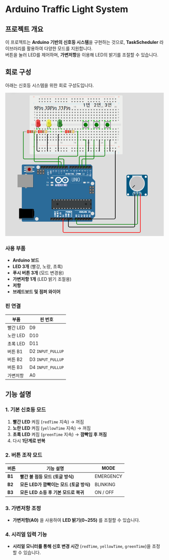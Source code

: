 # Arduino Traffic Light System

## 프로젝트 개요
이 프로젝트는 **Arduino 기반의 신호등 시스템**을 구현하는 것으로, **TaskScheduler** 라이브러리를 활용하여 다양한 모드를 지원합니다.  
버튼을 눌러 LED를 제어하며, **가변저항**을 이용해 LED의 밝기를 조절할 수 있습니다.

## 회로 구성
아래는 신호등 시스템을 위한 회로 구성도입니다.

![alt text](image-1.png)

### 사용 부품
- **Arduino 보드**
- **LED 3개** (빨강, 노랑, 초록)
- **푸시 버튼 3개** (모드 변경용)
- **가변저항 1개** (LED 밝기 조절용)
- **저항**
- **브레드보드 및 점퍼 와이어**

### 핀 연결

| 부품       | 핀 번호 |
|------------|--------|
| 빨간 LED   | D9     |
| 노란 LED   | D10    |
| 초록 LED   | D11    |
| 버튼 B1    | D2 `INPUT_PULLUP`    |
| 버튼 B2    | D3 `INPUT_PULLUP`    |
| 버튼 B3    | D4 `INPUT_PULLUP`    |
| 가변저항   | A0     |

## 기능 설명

### 1. 기본 신호등 모드
1. **빨간 LED** 켜짐 (`redTime` 지속) → 꺼짐  
2. **노란 LED** 켜짐 (`yellowTime` 지속) → 꺼짐
3. **초록 LED** 켜짐 (`greenTime` 지속) → **깜빡임 후 꺼짐**  
4. 다시 **1단계로 반복**  

### 2. 버튼 조작 모드
| 버튼  | 기능 설명 | MODE |
|-------|--------------------------------| ------ |
| **B1** | **빨간 불 점등 모드 (토글 방식)** | EMERGENCY |
| **B2** | **모든 LED가 깜빡이는 모드 (토글 방식)** | BLINKING |
| **B3** | **모든 LED 소등 후 기본 모드로 복귀** | ON / OFF |

### 3. 가변저항 조정
- **가변저항(A0)** 을 사용하여 **LED 밝기(0~255)** 를 조절할 수 있습니다.

### 4. 시리얼 입력 기능
- **시리얼 모니터를 통해 신호 변경 시간** (`redTime`, `yellowTime`, `greenTime`)을 조정할 수 있습니다.